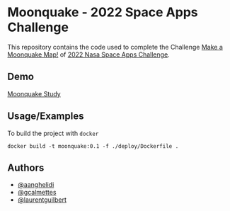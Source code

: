 # Moonquake - 2022 Space Apps Challenge

This repository contains the code used to complete the Challenge [Make a Moonquake Map!](https://2022.spaceappschallenge.org/challenges/2022-challenges/moonquake-map/details)
of [2022 Nasa Space Apps Challenge](https://www.spaceappschallenge.org/).

## Demo

[Moonquake Study](https://moonquake.study/)

## Usage/Examples

To build the project with `docker`

```
docker build -t moonquake:0.1 -f ./deploy/Dockerfile .
```

## Authors

- [@aanghelidi](https://github.com/aanghelidi)
- [@gcalmettes](https://github.com/gcalmettes/)
- [@laurentguilbert](https://github.com/laurentguilbert)
